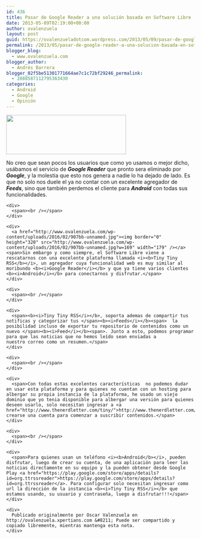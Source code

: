 ```yaml
---
id: 436
title: Pasar de Google Reader a una solución basada en Software Libre
date: 2013-05-09T02:19:00+00:00
author: ovalenzuela
layout: post
guid: https://ovalenzueladotcom.wordpress.com/2013/05/09/pasar-de-google-reader-a-una-solucion-basada-en-software-libre
permalink: /2013/05/pasar-de-google-reader-a-una-solucion-basada-en-software-libre.html
blogger_blog:
  - www.ovalenzuela.com
blogger_author:
  - Andrés Barrera
blogger_02f5be51301771664ae7c1c72bf29246_permalink:
  - 2888587112795363430
categories:
  - Android
  - Google
  - Opinión
---
```

<div>
  <div>
    <a href="http://www.ovalenzuela.com/wp-content/uploads/2016/02/08b08-google-reader.jpg"><img border="0" height="105" src="http://www.ovalenzuela.com/wp-content/uploads/2016/02/08b08-google-reader.jpg?w=300" width="320" /></a>
  </div>
  
  <p>
    <span>No creo que sean pocos los usuarios que como yo usamos o mejor dicho, usábamos el servicio de <i><b>Google Reader</b></i> que pronto sera eliminado por <i><b>Google</b></i>, y la molestia que esto nos genera a nadie lo ha dejado de lado. Es que no solo nos duele el ya no contar con un excelente agregador de <b><i>Feeds</i></b>, sino que también perdemos el cliente para <b><i>Android</i></b> con todas sus funcionalidades.</span></div> 
    
    <div>
      <span><br /></span>
    </div>
    
    <div>
      <a href="http://www.ovalenzuela.com/wp-content/uploads/2016/02/907bb-unnamed.jpg"><img border="0" height="320" src="http://www.ovalenzuela.com/wp-content/uploads/2016/02/907bb-unnamed.jpg?w=169" width="179" /></a><span>Sin embargo y como siempre, el Software Libre viene a rescatarnos con una excelente plataforma llamada <i><b>Tiny Tiny RSS</b></i>, un agregador cuya funcionalidad web es muy similar al moribundo <b><i>Google Reader</i></b> y que ya tiene varios clientes <b><i>Android</i></b> para conectarnos y disfrutar.</span>
    </div>
    
    <div>
      <span><br /></span>
    </div>
    
    <div>
      <span><b><i>Tiny Tiny RSS</i></b>, soporta ademas de compartir tus notificas y categorizar tus </span><b><i>Feeds</i></b><span>  la posibilidad incluso de exportar tu repositorio de contenidos como un nuevo </span><b><i>Feed</i></b><span>. Junto a esto, podemos programar para que las noticias que no hemos leído sean enviadas a nuestro correo como un resumen.</span>
    </div>
    
    <div>
      <span><br /></span>
    </div>
    
    <div>
      <span>Con todas estas excelentes características  no podemos dudar en usar esta plataforma y para quienes no cuentan con un hosting para albergar su propia instancia de la plataforma, he usado un viejo dominio que yo tenia disponible para albergar una versión para quienes deseen usarlo, solo necesitan ingresar a <a href="http://www.thenerdletter.com/tiny/">http://www.thenerdletter.com/tiny/</a> y crearse una cuenta para comenzar a suscribir contenidos.</span>
    </div>
    
    <div>
      <span><br /></span>
    </div>
    
    <div>
      <span>Para quienes usan un teléfono <i><b>Android</b></i>, pueden disfrutar, luego de crear su cuenta, de una aplicación para leer las noticias directamente en su equipo y la pueden obtener desde Google Play <a href="https://play.google.com/store/apps/details?id=org.ttrssreader">https://play.google.com/store/apps/details?id=org.ttrssreader</a>. Para configurar solo necesitan ingresar como url la dirección de la instancia <b><i>Tiny Tiny RSS</i></b> que estamos usando, su usuario y contraseña, luego a disfrutar!!!</span>
    </div>
    
    <div>
      Publicado originalmente por Oscar Valenzuela en http://ovalenzuela.xpertians.com &#8211; Puede ser compartido y copiado libremente, mientras mantenga esta nota.
    </div>